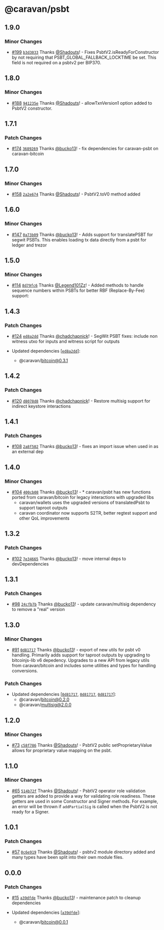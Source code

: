 # @caravan/psbt

## 1.9.0

### Minor Changes

- [#199](https://github.com/caravan-bitcoin/caravan/pull/199) [`b3d3033`](https://github.com/caravan-bitcoin/caravan/commit/b3d3033f807bf41c270af890ba8459ff31263ac0) Thanks [@Shadouts](https://github.com/Shadouts)! - Fixes PsbtV2.isReadyForConstructor by not requiring that PSBT_GLOBAL_FALLBACK_LOCKTIME be set. This field is not required on a psbtv2 per BIP370.

## 1.8.0

### Minor Changes

- [#188](https://github.com/caravan-bitcoin/caravan/pull/188) [`941235e`](https://github.com/caravan-bitcoin/caravan/commit/941235e4c9cfff5e33dbb676a079a71d6a6eaee6) Thanks [@Shadouts](https://github.com/Shadouts)! - allowTxnVersion1 option added to PsbtV2 constructor.

## 1.7.1

### Patch Changes

- [#174](https://github.com/caravan-bitcoin/caravan/pull/174) [`3689269`](https://github.com/caravan-bitcoin/caravan/commit/3689269ae1d35678cb4257f1f68b5fc6bd161375) Thanks [@bucko13](https://github.com/bucko13)! - fix dependencies for caravan-psbt on caravan-bitcoin

## 1.7.0

### Minor Changes

- [#158](https://github.com/caravan-bitcoin/caravan/pull/158) [`2a2e674`](https://github.com/caravan-bitcoin/caravan/commit/2a2e6748694301cf83806b173cd2dbea365a3089) Thanks [@Shadouts](https://github.com/Shadouts)! - PsbtV2.toV0 method added

## 1.6.0

### Minor Changes

- [#147](https://github.com/caravan-bitcoin/caravan/pull/147) [`0a73b09`](https://github.com/caravan-bitcoin/caravan/commit/0a73b094984fd59c7564eda0fa31eb8f05b96927) Thanks [@bucko13](https://github.com/bucko13)! - Adds support for translatePSBT for segwit PSBTs. This enables loading tx data directly from a psbt for ledger and trezor

## 1.5.0

### Minor Changes

- [#114](https://github.com/caravan-bitcoin/caravan/pull/114) [`8d79fc6`](https://github.com/caravan-bitcoin/caravan/commit/8d79fc6cfbd63bee37f076c4396a94d30e412e6f) Thanks [@Legend101Zz](https://github.com/Legend101Zz)! - Added methods to handle sequence numbers within PSBTs for better RBF (Replace-By-Fee) support:

## 1.4.3

### Patch Changes

- [#124](https://github.com/caravan-bitcoin/caravan/pull/124) [`ed8a2dd`](https://github.com/caravan-bitcoin/caravan/commit/ed8a2dd5cc53cee30fef430d2b02ae616e76376d) Thanks [@chadchapnick](https://github.com/chadchapnick)! - SegWit PSBT fixes: include non witness utxo for inputs and witness script for outputs

- Updated dependencies [[`ed8a2dd`](https://github.com/caravan-bitcoin/caravan/commit/ed8a2dd5cc53cee30fef430d2b02ae616e76376d)]:
  - @caravan/bitcoin@0.3.1

## 1.4.2

### Patch Changes

- [#120](https://github.com/caravan-bitcoin/caravan/pull/120) [`d8078d8`](https://github.com/caravan-bitcoin/caravan/commit/d8078d80cdbf7d2ebd131e6f9253572a6a133d34) Thanks [@chadchapnick](https://github.com/chadchapnick)! - Restore multisig support for indirect keystore interactions

## 1.4.1

### Patch Changes

- [#108](https://github.com/caravan-bitcoin/caravan/pull/108) [`2a8f502`](https://github.com/caravan-bitcoin/caravan/commit/2a8f5022119dea9ce04903a2f1866de66fc39940) Thanks [@bucko13](https://github.com/bucko13)! - fixes an import issue when used in as an external dep

## 1.4.0

### Minor Changes

- [#104](https://github.com/caravan-bitcoin/caravan/pull/104) [`400cb08`](https://github.com/caravan-bitcoin/caravan/commit/400cb084f58d1549a7eee2ce35f3f8683f79f975) Thanks [@bucko13](https://github.com/bucko13)! - \* caravan/psbt has new functions ported from caravan/bitcoin for legacy interactions with upgraded libs
  - caravan/wallets uses the upgraded versions of translatedPsbt to support taproot outputs
  - caravan coordinator now supports S2TR, better regtest support and other QoL improvements

## 1.3.2

### Patch Changes

- [#102](https://github.com/caravan-bitcoin/caravan/pull/102) [`7e34665`](https://github.com/caravan-bitcoin/caravan/commit/7e34665ec9c220407cb1713eaaea5c41bed26b1f) Thanks [@bucko13](https://github.com/bucko13)! - move internal deps to devDependencies

## 1.3.1

### Patch Changes

- [#98](https://github.com/caravan-bitcoin/caravan/pull/98) [`24cfb7b`](https://github.com/caravan-bitcoin/caravan/commit/24cfb7bd41c6f767c195f40044d0377edcd6dff4) Thanks [@bucko13](https://github.com/bucko13)! - update caravan/multisig dependency to remove a "real" version

## 1.3.0

### Minor Changes

- [#91](https://github.com/caravan-bitcoin/caravan/pull/91) [`0d81717`](https://github.com/caravan-bitcoin/caravan/commit/0d81717fade918ec337093e3dc4c3862662d20c3) Thanks [@bucko13](https://github.com/bucko13)! - export of new utils for psbt v0 handling. Primarily adds support for taproot outputs by upgrading to bitcoinjs-lib v6 depedency. Upgrades to a new API from legacy utils from caravan/bitcoin and includes some utilities and types for handling conversions.

### Patch Changes

- Updated dependencies [[`0d81717`](https://github.com/caravan-bitcoin/caravan/commit/0d81717fade918ec337093e3dc4c3862662d20c3), [`0d81717`](https://github.com/caravan-bitcoin/caravan/commit/0d81717fade918ec337093e3dc4c3862662d20c3), [`0d81717`](https://github.com/caravan-bitcoin/caravan/commit/0d81717fade918ec337093e3dc4c3862662d20c3)]:
  - @caravan/bitcoin@0.2.0
  - @caravan/multisig@2.0.0

## 1.2.0

### Minor Changes

- [#73](https://github.com/caravan-bitcoin/caravan/pull/73) [`c58f786`](https://github.com/caravan-bitcoin/caravan/commit/c58f786c3409795e12a17a4fe9a3ff4fbf7c6517) Thanks [@Shadouts](https://github.com/Shadouts)! - PsbtV2 public setProprietaryValue allows for proprietary value mapping on the psbt.

## 1.1.0

### Minor Changes

- [#65](https://github.com/caravan-bitcoin/caravan/pull/65) [`514b72f`](https://github.com/caravan-bitcoin/caravan/commit/514b72fe071ee39db833d4d6b6c4a95df288008e) Thanks [@Shadouts](https://github.com/Shadouts)! - PsbtV2 operator role validation getters are added to provide a way for validating role readiness. These getters are used in some Constructor and Signer methods. For example, an error will be thrown if `addPartialSig` is called when the PsbtV2 is not ready for a Signer.

## 1.0.1

### Patch Changes

- [#57](https://github.com/caravan-bitcoin/caravan/pull/57) [`0c6e919`](https://github.com/caravan-bitcoin/caravan/commit/0c6e91936724fa76651d0baf16f5a4e52d375718) Thanks [@Shadouts](https://github.com/Shadouts)! - psbtv2 module directory added and many types have been split into their own module files.

## 0.0.0

### Patch Changes

- [#15](https://github.com/caravan-bitcoin/caravan/pull/15) [`a39dfde`](https://github.com/caravan-bitcoin/caravan/commit/a39dfde2aab9908370bc5eea032960b1939f1e14) Thanks [@bucko13](https://github.com/bucko13)! - maintenance patch to cleanup dependencies

- Updated dependencies [[`a39dfde`](https://github.com/caravan-bitcoin/caravan/commit/a39dfde2aab9908370bc5eea032960b1939f1e14)]:
  - @caravan/bitcoin@0.0.1
